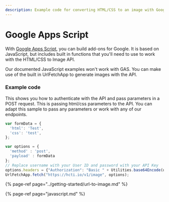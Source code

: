 ```yaml
---
description: Example code for converting HTML/CSS to an image with Google App Script
---
```


# Google Apps Script

With [Google Apps Script](https://developers.google.com/apps-script), you can build add-ons for Google. It is based on JavaScript, but includes built in functions that you'll need to use to work with the HTML/CSS to Image API.

Our documented JavaScript examples won't work with GAS. You can make use of the built in UrlFetchApp to generate images with the API.

### Example code

This shows you how to authenticate with the API and pass parameters in a POST request. This is passing html/css parameters to the API. You can adapt this sample to pass any parameters or work with any of our endpoints.

```javascript
var formData = {
  'html': 'Test',
  'css': 'test',
};

var options = {
  'method' : 'post',
  'payload' : formData
};
// Replace username with your User ID and password with your API Key
options.headers = {"Authorization": "Basic " + Utilities.base64Encode(username + ":" + password)};
UrlFetchApp.fetch("https://hcti.io/v1/image", options);
```

{% page-ref page="../getting-started/url-to-image.md" %}

{% page-ref page="javascript.md" %}



